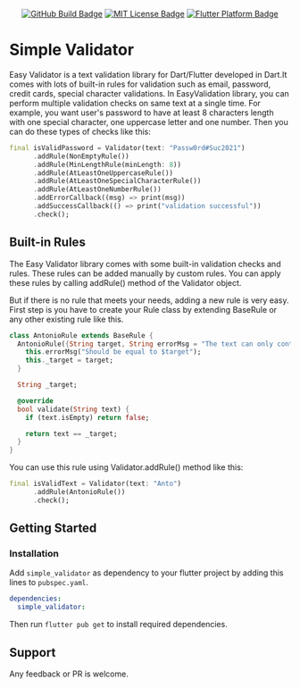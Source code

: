 <p align="center">
    <a href="https://github.com/antocara/easy_validator/actions"><img src="https://github.com/antocara/easy_validator/workflows/Basic%20Flutter%20CI/badge.svg" alt="GitHub Build Badge"></a>
	<a href="https://opensource.org/licenses/MIT"><img src="https://img.shields.io/badge/license-MIT-purple.svg" alt="MIT License Badge"></a>
	<a href="https://github.com/antocara/easy_validator"><img src="https://img.shields.io/badge/platform-flutter-ff69b4.svg" alt="Flutter Platform Badge"></a>
</p>

# Simple Validator

Easy Validator is a text validation library for Dart/Flutter developed in Dart.It comes with lots of built-in rules for validation such as email, password, credit cards, special character validations.
In EasyValidation library, you can perform multiple validation checks on same text at a single time. For example, you want user's password to have at least 8 characters length with one special character, one uppercase letter and one number. Then you can do these types of checks like this:

```dart
final isValidPassword = Validator(text: "Passw0rd#Suc2021")
      .addRule(NonEmptyRule())
      .addRule(MinLengthRule(minLength: 8))
      .addRule(AtLeastOneUppercaseRule())
      .addRule(AtLeastOneSpecialCharacterRule())
      .addRule(AtLeastOneNumberRule())
      .addErrorCallback((msg) => print(msg))
      .addSuccessCallback(() => print("validation successful"))
      .check();
```

## Built-in Rules

The Easy Validator library comes with some built-in validation checks and rules. These rules can be added manually by custom rules.
You can apply these rules by calling addRule() method of the Validator object.

But if there is no rule that meets your needs, adding a new rule is very easy.
First step is you have to create your Rule class by extending BaseRule or any other existing rule like this.

```dart
class AntonioRule extends BaseRule {
  AntonioRule({String target, String errorMsg = "The text can only contain the word Antonio"}) {
    this.errorMsg("Should be equal to $target");
    this._target = target;
  }

  String _target;

  @override
  bool validate(String text) {
    if (text.isEmpty) return false;

    return text == _target;
  }
}
```

You can use this rule using Validator.addRule() method like this:

```dart
final isValidText = Validator(text: "Anto")
      .addRule(AntonioRule())
      .check();
```

## Getting Started

### Installation

Add `simple_validator` as dependency to your flutter project by adding this lines to `pubspec.yaml`.

```yaml
dependencies:
  simple_validator:
```

Then run `flutter pub get` to install required dependencies.

## Support

Any feedback or PR is welcome.
